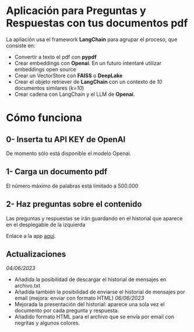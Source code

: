 # Aplicación para Preguntas y Respuestas con tus documentos pdf

La apliación usa el framework **LangChain** para agrupar el proceso, que consiste en:
- Convertir a texto el pdf con **pypdf**
- Crear embeddings con **Openai**. En un futuro intentaré utilizar embeddings open source
- Crear un VectorStore con **FAISS** o **DeepLake**
- Crear el objeto retriever de **LangChain** con un contexto de *10* documentos similares (*k=10*)
- Crear cadena con LangChain y el LLM de **Openai**.

# Cómo funciona

## 0- Inserta tu API KEY de OpenAI
De momento sólo está disponible el modelo Openai.

## 1- Carga un documento pdf
El número máximo de palabras está limitado a 500.000

## 2- Haz preguntas sobre el contenido
Las preguntas y respuestas se irán guardando en el historial que aparece en el desplegable de la izquierda

Enlace a la app [aquí](https://q2-pdf.streamlit.app/).

## Actualizaciones
*04/06/2023* 
- Añadida la posibilidad de descargar el historial de mensajes en archivo.txt
- Añadida también la posibilidad de enviarse el historial de mensajes por email (mejora: enviar con formato HTML)
*06/06/2023*
- Mejorada la presentación del historial: aparece una sola vez el documento por cada pregunta y respuesta.
- Añadido formato HTML para el archivo que se envía por email con negritas y algunos colores.


